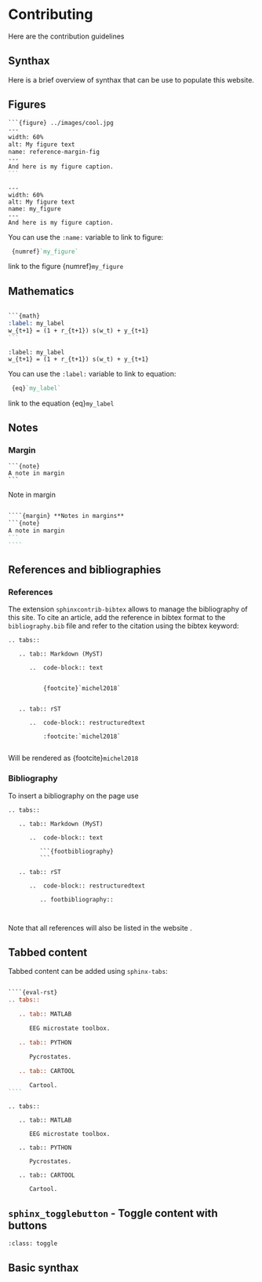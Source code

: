# Contributing

Here are the  contribution guidelines

## Synthax

Here is a brief overview of synthax that can be use to populate this website.



## Figures

``````restructuredtext
```{figure} ../images/cool.jpg
---
width: 60%
alt: My figure text
name: reference-margin-fig
---
And here is my figure caption.
```
``````

```{figure} ../images/cool.jpg
---
width: 60%
alt: My figure text
name: my_figure
---
And here is my figure caption.
```

You can use the `:name:` variable to link to figure:
``````restructuredtext
 {numref}`my_figure`
``````
link to the figure {numref}`my_figure`

## Mathematics

``````restructuredtext

```{math}
:label: my_label
w_{t+1} = (1 + r_{t+1}) s(w_t) + y_{t+1}
```

``````

```{math}
:label: my_label
w_{t+1} = (1 + r_{t+1}) s(w_t) + y_{t+1}
```

You can use the `:label:` variable to link to equation:
``````restructuredtext
 {eq}`my_label`
``````
link to the equation {eq}`my_label`

## Notes




### Margin

````{margin} **Notes in margins**
```{note}
A note in margin
```
````

Note in margin

``````restructuredtext

````{margin} **Notes in margins**
```{note}
A note in margin
```
````

``````


## References and bibliographies

### References

The extension `sphinxcontrib-bibtex` allows to manage the bibliography of this site.
To cite an article, add the reference in bibtex format to the `bibliography.bib` file and
refer to the citation using the bibtex keyword:

````{eval-rst}
.. tabs::

   .. tab:: Markdown (MyST)

      ..  code-block:: text


          {footcite}`michel2018`


   .. tab:: rST

      ..  code-block:: restructuredtext

          :footcite:`michel2018`
 
````

Will be rendered as {footcite}`michel2018`

### Bibliography

To insert a bibliography on the page use

````{eval-rst}
.. tabs::

   .. tab:: Markdown (MyST)

      ..  code-block:: text

         ```{footbibliography}
         ```

   .. tab:: rST

      ..  code-block:: restructuredtext

         .. footbibliography::
 
````


```{footbibliography}
```
Note that all references will also be listed in the website [](Bibliography).

## Tabbed content

Tabbed content can be added using `sphinx-tabs`:

``````restructuredtext

````{eval-rst}
.. tabs::

   .. tab:: MATLAB

      EEG microstate toolbox.

   .. tab:: PYTHON

      Pycrostates.

   .. tab:: CARTOOL

      Cartool.
````

``````



````{eval-rst}
.. tabs::

   .. tab:: MATLAB

      EEG microstate toolbox.

   .. tab:: PYTHON

      Pycrostates.

   .. tab:: CARTOOL

      Cartool.
````

## `sphinx_togglebutton` - Toggle content with buttons

```{image} https://media.giphy.com/media/FaKV1cVKlVRxC/giphy.gif
:class: toggle
```
## Basic synthax
